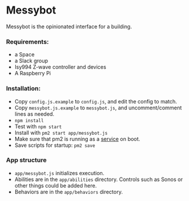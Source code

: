 # Messybot

Messybot is the opinionated interface for a building. 

### Requirements:

- a Space
- a Slack group
- Isy994 Z-wave controller and devices
- A Raspberry Pi

### Installation:

- Copy `config.js.example` to `config.js`, and edit the config to match.
- Copy `messybot.js.example` to `messybot.js`, and uncomment/comment lines as needed.
- `npm install`
- Test with `npm start`
- Install with `pm2 start app/messybot.js`
- Make sure that pm2 is running as a [service](http://pm2.keymetrics.io/docs/usage/startup/#generating-a-startup-script) on boot.
- Save scripts for startup: `pm2 save`


### App structure

- `app/messybot.js` initializes execution.
- Abilities are in the `app/abilities` directory. Controls such as Sonos or other things could be added here.
- Behaviors are in the `app/behaviors` directory.

